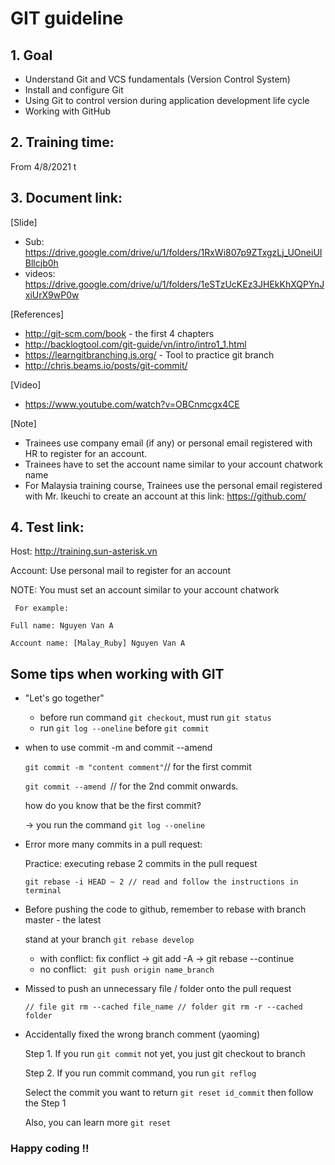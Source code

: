# GIT guideline

## 1. Goal
- Understand Git and VCS fundamentals (Version Control System)
- Install and configure Git
- Using Git to control version during application development life cycle
- Working with GitHub

## 2. Training time:
 From 4/8/2021 t

## 3. Document link:
[Slide]
  - Sub: https://drive.google.com/drive/u/1/folders/1RxWi807p9ZTxgzLj_UOneiUIBllcjb0h
  - videos: https://drive.google.com/drive/u/1/folders/1eSTzUcKEz3JHEkKhXQPYnJxiUrX9wP0w


[References]
- http://git-scm.com/book - the first 4 chapters
- http://backlogtool.com/git-guide/vn/intro/intro1_1.html
- https://learngitbranching.js.org/ - Tool to practice git branch
- http://chris.beams.io/posts/git-commit/

[Video]
- https://www.youtube.com/watch?v=OBCnmcgx4CE

[Note]
  - Trainees use company email (if any) or personal email registered with HR to register for an account.
  - Trainees have to set the account name similar to your account chatwork name
  - For Malaysia training course, Trainees use the personal email registered with Mr. Ikeuchi to create an account at this link: https://github.com/

## 4. Test link:
Host: http://training.sun-asterisk.vn

Account: Use personal mail to register for an account

NOTE:  You must set an account similar to your account chatwork

  `` For example:``

  ``Full name: Nguyen Van A``

  ``Account name: [Malay_Ruby] Nguyen Van A``

## Some tips when working with GIT
- "Let's go together"
  + before run command ``git checkout``, must run ``git status``
  + run ``git log --oneline`` before ``git commit``

- when to use commit -m and commit --amend

  `` git commit -m "content comment" ``// for the first commit

  ``git commit --amend ``// for the 2nd commit onwards.

    how do you know that be the first commit?

    -> you run the command `` git log --oneline ``

- Error more many commits in a pull request:

  Practice: executing rebase 2 commits in the pull request

  `` git rebase -i HEAD ~ 2
  // read and follow the instructions in terminal
  ``

- Before pushing the code to github, remember to rebase with branch master - the latest

  stand at your branch
  `` git rebase develop ``

  + with conflict: fix conflict -> git add -A -> git rebase --continue
  + no conflict: `` git push origin name_branch``

- Missed to push an unnecessary file / folder onto the pull request

  ``
  // file
  git rm --cached file_name
  // folder
  git rm -r --cached folder
  ``

- Accidentally fixed the wrong branch comment (yaoming)

  Step 1. If you run ``git commit`` not yet, you  just git checkout to branch

  Step 2. If  you run commit command, you run  `` git reflog ``

  Select the commit you want to return `` git reset id_commit ``
  then follow the Step 1

  Also, you can learn more ``git reset``

### Happy coding !!
